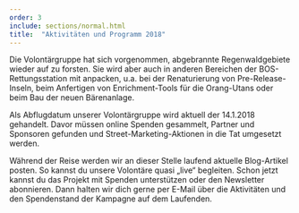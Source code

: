 ```yaml
---
order: 3
include: sections/normal.html
title:  "Aktivitäten und Programm 2018"
---
```

Die Volontärgruppe hat sich vorgenommen, abgebrannte Regenwaldgebiete wieder auf zu forsten. Sie wird aber auch in anderen Bereichen der BOS-Rettungsstation mit anpacken, u.a. bei der Renaturierung von Pre-Release-Inseln, beim Anfertigen von Enrichment-Tools für die Orang-Utans oder beim Bau der neuen Bärenanlage. 

Als Abflugdatum unserer Volontärgruppe wird aktuell der 14.1.2018 gehandelt. Davor müssen online Spenden gesammelt, Partner und Sponsoren gefunden und Street-Marketing-Aktionen in die Tat umgesetzt werden. 

Während der Reise werden wir an dieser Stelle laufend aktuelle Blog-Artikel posten. So kannst du unsere Volontäre quasi „live“ begleiten. Schon jetzt kannst du das  Projekt mit Spenden unterstützen oder den Newsletter abonnieren. Dann halten wir dich gerne per E-Mail über die Aktivitäten und den Spendenstand der Kampagne auf dem Laufenden.
